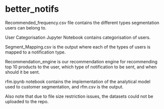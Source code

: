 # better_notifs

Recommended_frequency.csv file contains the different types segmentation users can belong to.

User Categorisation Jupyter Notebook contains categorisation of users.

Segment_Mapping.csv is the output where each of the types of users is mapped to a notification type.

Recommendation_engine is our recommendation engine for recommending top 10 products to the user, which type of notification to be sent,
and when should it be sent.

rfm.ipynb notebook contains the implementation of the analytical model used to customer segmentation, and rfm.csv is the output.

Also note that due to file size restriction issues, the datasets could not be uploaded to the repo.
